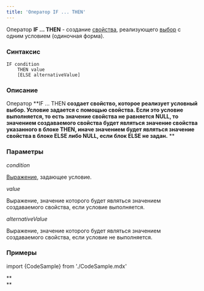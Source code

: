 ```yaml
---
title: 'Оператор IF ... THEN'
---
```


Оператор **IF ... THEN** - создание [свойства](Свойства.md), реализующего [выбор](Выбор_CASE_IF_MULTI_OVERRIDE_EXCLUSIVE.md) с одним условием (одиночная форма).

### Синтаксис

    IF condition 
        THEN value
        [ELSE alternativeValue]

### Описание

Оператор **IF ... THEN **создает свойство, которое реализует условный выбор. Условие задается с помощью свойства. Если это условие выполняется, то есть значение свойства не равняется **NULL**, то значением создаваемого свойства будет являться значение свойства указанного в блоке **THEN**, иначе значением будет являться значение свойства в блоке **ELSE** либо **NULL**, если блок **ELSE** не задан.** **

### Параметры

*condition*

[Выражение](Выражения.md), задающее условие. 

*value*

Выражение, значение которого будет являться значением создаваемого свойства, если условие выполняется.

*alternativeValue*

Выражение, значение которого будет являться значением создаваемого свойства, если условие не выполняется.

### Примеры


import {CodeSample} from './CodeSample.mdx'

<CodeSample url="https://documentation.lsfusion.org/sample?file=OperatorPropertySample&block=ifthen"/>

**  
**
